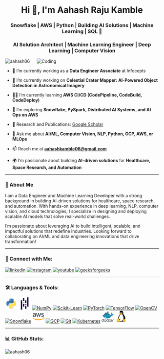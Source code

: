 <h1 align="center">Hi 👋, I'm Aahash Raju Kamble</h1>
<h3 align="center"> Snowflake | AWS | Python | Building AI Solutions | Machine Learning | SQL 🚀 </h3>
<h3 align="center"> AI Solution Architect | Machine Learning Engineer | Deep Learning | Computer Vision </h3>

<img align="right" alt="Coding" width="400" src="https://camo.githubusercontent.com/2366b34bb903c09617990fb5fff4622f3e941349e846ddb7e73df872a9d21233/68747470733a2f2f63646e2e6472696262626c652e636f6d2f75736572732f3733303730332f73637265656e73686f74732f363538313234332f6176656e746f2e676966">


<p align="left"> <img src="https://komarev.com/ghpvc/?username=aahash06&label=Profile%20views&color=0e75b6&style=flat" alt="aahash06" /> </p>

- 💼 I’m currently working as a **Data Engineer Associate** at Infocepts

- 🔭 I’m currently working on **Celestial Crater Mapper: AI-Powered Object Detection in Astronomical Imagery**

- 👨‍💻 I’m currently learning **AWS CI/CD (CodePipeline, CodeBuild, CodeDeploy)**

- 🧠 I’m exploring **Snowflake, PySpark, Distributed AI Systems, and AI Ops on AWS**

- 📝 Research and Publications: [Google Scholar](https://scholar.google.com/citations?user=ZJtb0JUAAAAJ&hl=en)

- 💬 Ask me about **AI/ML, Computer Vision, NLP, Python, GCP, AWS, or MLOps**

- 📫 Reach me at **aahashkamble06@gmail.com**

- 🌍 I’m passionate about building **AI-driven solutions** for **Healthcare, Space Research, and Automation**

---

### 🚀 About Me

I am a Data Engineer and Machine Learning Developer with a strong background in building AI-driven solutions for healthcare, space research, and automation. With hands-on experience in deep learning, NLP, computer vision, and cloud technologies, I specialize in designing and deploying scalable AI models that solve real-world challenges.

I’m passionate about leveraging AI to build intelligent, scalable, and impactful solutions that redefine industries. Looking forward to collaborating on AI/ML and data engineering innovations that drive transformation!

---

### 🤝 Connect with Me:
<p align="left">
<a href="https://www.linkedin.com/in/aahash-kamble-759377226/" target="blank"><img align="center" src="https://raw.githubusercontent.com/rahuldkjain/github-profile-readme-generator/master/src/images/icons/Social/linked-in-alt.svg" alt="linkedin" height="30" width="40" /></a>
<a href="https://www.instagram.com/aahash_06" target="blank"><img align="center" src="https://raw.githubusercontent.com/rahuldkjain/github-profile-readme-generator/master/src/images/icons/Social/instagram.svg" alt="instagram" height="30" width="40" /></a>
<a href="https://www.youtube.com/c/AahashKamble" target="blank"><img align="center" src="https://raw.githubusercontent.com/rahuldkjain/github-profile-readme-generator/master/src/images/icons/Social/youtube.svg" alt="youtube" height="30" width="40" /></a>
<a href="https://www.geeksforgeeks.org/user/aahash06/" target="blank"><img align="center" src="https://raw.githubusercontent.com/rahuldkjain/github-profile-readme-generator/master/src/images/icons/Social/geeks-for-geeks.svg" alt="geeksforgeeks" height="30" width="40" /></a>
</p>

---

### 🛠️ Languages & Tools:
<p align="left">
  <a href="https://www.python.org"><img src="https://raw.githubusercontent.com/devicons/devicon/master/icons/python/python-original.svg" width="40" height="40" alt="Python" /></a>
  <a href="https://pandas.pydata.org/"><img src="https://raw.githubusercontent.com/devicons/devicon/2ae2a900d2f041da66e950e4d48052658d850630/icons/pandas/pandas-original.svg" width="40" height="40" alt="Pandas" /></a>
  <a href="https://numpy.org/"><img src="https://upload.wikimedia.org/wikipedia/commons/3/31/NumPy_logo_2020.svg" width="40" height="40" alt="NumPy" /></a>
  <a href="https://scikit-learn.org/"><img src="https://upload.wikimedia.org/wikipedia/commons/0/05/Scikit_learn_logo_small.svg" width="40" height="40" alt="Scikit-Learn" /></a>
  <a href="https://pytorch.org/"><img src="https://www.vectorlogo.zone/logos/pytorch/pytorch-icon.svg" width="40" height="40" alt="PyTorch" /></a>
  <a href="https://www.tensorflow.org/"><img src="https://www.vectorlogo.zone/logos/tensorflow/tensorflow-icon.svg" width="40" height="40" alt="TensorFlow" /></a>
  <a href="https://opencv.org/"><img src="https://www.vectorlogo.zone/logos/opencv/opencv-icon.svg" width="40" height="40" alt="OpenCV" /></a>
  <a href="https://www.snowflake.com/"><img src="https://avatars.githubusercontent.com/u/17399016?s=200&v=4" width="40" height="40" alt="Snowflake" /></a>
  <a href="https://aws.amazon.com/"><img src="https://raw.githubusercontent.com/devicons/devicon/master/icons/amazonwebservices/amazonwebservices-original-wordmark.svg" width="40" height="40" alt="AWS" /></a>
  <a href="https://cloud.google.com/"><img src="https://www.vectorlogo.zone/logos/google_cloud/google_cloud-icon.svg" width="40" height="40" alt="GCP" /></a>
  <a href="https://git-scm.com/"><img src="https://www.vectorlogo.zone/logos/git-scm/git-scm-icon.svg" width="40" height="40" alt="Git" /></a>
  <a href="https://kubernetes.io"><img src="https://www.vectorlogo.zone/logos/kubernetes/kubernetes-icon.svg" width="40" height="40" alt="Kubernetes" /></a>
  <a href="https://www.docker.com/"><img src="https://raw.githubusercontent.com/devicons/devicon/master/icons/docker/docker-original-wordmark.svg" width="40" height="40" alt="Docker" /></a>
  <a href="https://www.linux.org/"><img src="https://raw.githubusercontent.com/devicons/devicon/master/icons/linux/linux-original.svg" width="40" height="40" alt="Linux" /></a>
</p>

---

### 📊 GitHub Stats:
<p><img align="center" src="https://github-readme-stats.vercel.app/api/top-langs?username=aahash06&show_icons=true&locale=en&layout=compact" alt="aahash06" /></p>
